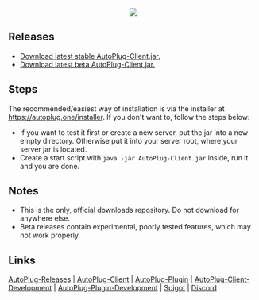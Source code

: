 <div align="center">
   <img src="https://i.imgur.com/BMpvtWP.png">
</div>

## Releases
- [Download latest stable AutoPlug-Client.jar.](https://github.com/Osiris-Team/AutoPlug-Releases/raw/master/stable-builds/AutoPlug-Client.jar)
- [Download latest beta AutoPlug-Client.jar.](https://github.com/Osiris-Team/AutoPlug-Releases/raw/master/beta-builds/AutoPlug-Client.jar) 

## Steps
The recommended/easiest way of installation is via the installer at https://autoplug.one/installer.
If you don't want to, follow the steps below:
- If you want to test it first or create a new server, put the jar into a new empty directory. Otherwise put it into your server root, where your server jar is located.
- Create a start script with `java -jar AutoPlug-Client.jar` inside, run it and you are done.

## Notes
- This is the only, official downloads repository. Do not download for anywhere else.
- Beta releases contain experimental, poorly tested features, which may not work properly.

## Links
    
<div>
   <p>
      <a href="https://github.com/Osiris-Team/AutoPlug-Releases">AutoPlug-Releases</a> |
      <a href="https://github.com/Osiris-Team/AutoPlug-Client">AutoPlug-Client</a> |
      <a href="https://github.com/Osiris-Team/AutoPlug-Plugin">AutoPlug-Plugin</a> |
      <a href="https://bit.ly/acprogress">AutoPlug-Client-Development</a> |
      <a href="https://bit.ly/approgress">AutoPlug-Plugin-Development</a> |
      <a href="https://www.spigotmc.org/members/osiristeam.935748/">Spigot</a> |
      <a href="https://discord.com/invite/GGNmtCC">Discord</a>
   </p>
</div>
